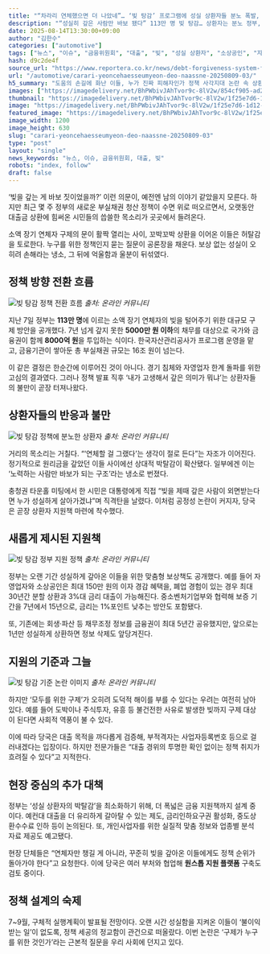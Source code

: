```yaml
---
title: "“차라리 연체했으면 더 나았네”… ‘빚 탕감’ 프로그램에 성실 상환자들 분노 폭발, 정부는 ‘핀셋 지원책’ 공개"
description: "“성실히 갚은 사람만 바보 됐다” 113만 명 빚 탕감… 상환자는 분노 정부, 맞춤형 지원책 마련 착수 ..."
date: 2025-08-14T13:30:00+09:00
author: "김한수"
categories: ["automotive"]
tags: ["뉴스", "이슈", "금융위원회", "대출", "빚", "성실 상환자", "소상공인", "자영업자", "정부", "금융정의논쟁", "상환보상정책"]
hash: d9c2de4f
source_url: "https://www.reportera.co.kr/news/debt-forgiveness-system-for-faithful-repayers/"
url: "/automotive/carari-yeoncehaesseumyeon-deo-naassne-20250809-03/"
h5_summary: "도움의 손길에 화난 이들, 누가 진짜 피해자인가 정책 사각지대 논란 속 상환자 지원책 진화 움직임"
images: ["https://imagedelivery.net/BhPWbivJAhTvor9c-8lV2w/854cf905-ad2a-4844-bf9a-138db931a400/public", "https://imagedelivery.net/BhPWbivJAhTvor9c-8lV2w/bdebd071-aaa7-4ddc-12d8-a3b2a8360600/public", "https://imagedelivery.net/BhPWbivJAhTvor9c-8lV2w/eb26d858-4dfc-4617-dd72-067f78f13200/public", "https://imagedelivery.net/BhPWbivJAhTvor9c-8lV2w/1f25e7d6-1d12-4bc4-2d30-b91e6356cf00/public", "https://imagedelivery.net/BhPWbivJAhTvor9c-8lV2w/97f79b16-1464-40b1-d5bc-a6fa9938ef00/public"]
thumbnail: "https://imagedelivery.net/BhPWbivJAhTvor9c-8lV2w/1f25e7d6-1d12-4bc4-2d30-b91e6356cf00/public"
image: "https://imagedelivery.net/BhPWbivJAhTvor9c-8lV2w/1f25e7d6-1d12-4bc4-2d30-b91e6356cf00/public"
featured_image: "https://imagedelivery.net/BhPWbivJAhTvor9c-8lV2w/1f25e7d6-1d12-4bc4-2d30-b91e6356cf00/public"
image_width: 1200
image_height: 630
slug: "carari-yeoncehaesseumyeon-deo-naassne-20250809-03"
type: "post"
layout: "single"
news_keywords: "뉴스, 이슈, 금융위원회, 대출, 빚"
robots: "index, follow"
draft: false
---
```


‘빚을 갚는 게 바보 짓이었을까?’ 이런 의문이, 예전엔 남의 이야기 같았을지 모른다. 하지만 최근 몇 주 정부의 새로운 부실채권 청산 정책이 수면 위로 떠오르면서, 오랫동안 대출금 상환에 힘써온 시민들의 씁쓸한 목소리가 곳곳에서 들려온다.

소액 장기 연체자 구제의 문이 활짝 열리는 사이, 꼬박꼬박 상환을 이어온 이들은 허탈감을 토로한다. 누구를 위한 정책인지 묻는 질문이 공론장을 채운다. 보상 없는 성실이 오히려 손해라는 냉소, 그 뒤에 억울함과 울분이 뒤섞였다.

## 정책 방향 전환 흐름

![빚 탕감 정책 전환 흐름](https://imagedelivery.net/BhPWbivJAhTvor9c-8lV2w/eb26d858-4dfc-4617-dd72-067f78f13200/public)
*출처: 온라인 커뮤니티*


지난 7일 정부는 **113만 명**에 이르는 소액 장기 연체자의 빚을 털어주기 위한 대규모 구제 방안을 공개했다. 7년 넘게 갚지 못한 **5000만 원 이하**의 채무를 대상으로 국가와 금융권이 함께 **8000억 원**을 투입하는 식이다. 한국자산관리공사가 프로그램 운영을 맡고, 금융기관이 쌓아둔 총 부실채권 규모는 16조 원이 넘는다.

이 같은 결정은 한순간에 이루어진 것이 아니다. 경기 침체와 자영업자 한계 돌파를 위한 고심의 결과였다. 그러나 정책 발표 직후 ‘내가 고생해서 갚은 의미가 뭐냐’는 상환자들의 불만이 곧장 터져나왔다.

## 상환자들의 반응과 불만

![빚 탕감 정책에 분노한 상환자](https://imagedelivery.net/BhPWbivJAhTvor9c-8lV2w/854cf905-ad2a-4844-bf9a-138db931a400/public)
*출처: 온라인 커뮤니티*


거리의 목소리는 거칠다. “‘연체할 걸 그랬다’는 생각이 절로 든다”는 자조가 이어진다. 정기적으로 원리금을 갚았던 이들 사이에선 상대적 박탈감이 확산됐다. 일부에겐 이는 ‘노력하는 사람만 바보가 되는 구조’라는 냉소로 번졌다.

충청권 타운홀 미팅에서 한 시민은 대통령에게 직접 “빚을 제때 갚은 사람이 외면받는다면 누가 성실하게 살아가겠냐”며 직격탄을 날렸다. 이처럼 공정성 논란이 커지자, 당국은 곧장 상환자 지원책 마련에 착수했다.

## 새롭게 제시된 지원책

![빚 탕감 정부 지원 정책](https://imagedelivery.net/BhPWbivJAhTvor9c-8lV2w/bdebd071-aaa7-4ddc-12d8-a3b2a8360600/public)
*출처: 온라인 커뮤니티*


정부는 오랜 기간 성실하게 갚아온 이들을 위한 맞춤형 보상책도 공개했다. 예를 들어 자영업자와 소상공인은 최대 150만 원의 이자 경감 혜택을, 폐업 경험이 있는 경우 최대 30년간 분할 상환과 3%대 금리 대출이 가능해진다. 중소벤처기업부와 협력해 보증 기간을 7년에서 15년으로, 금리는 1%포인트 낮추는 방안도 포함됐다.

또, 기존에는 회생·파산 등 채무조정 정보를 금융권이 최대 5년간 공유했지만, 앞으로는 1년만 성실하게 상환하면 정보 삭제도 앞당겨진다.

## 지원의 기준과 그늘

![빚 탕감 기준 논란 이미지](https://imagedelivery.net/BhPWbivJAhTvor9c-8lV2w/97f79b16-1464-40b1-d5bc-a6fa9938ef00/public)
*출처: 온라인 커뮤니티*


하지만 ‘모두를 위한 구제’가 오히려 도덕적 해이를 부를 수 있다는 우려는 여전히 남아 있다. 예를 들어 도박이나 주식투자, 유흥 등 불건전한 사유로 발생한 빚까지 구제 대상이 된다면 사회적 역풍이 불 수 있다.

이에 따라 당국은 대출 목적을 까다롭게 검증해, 부적격자는 사업자등록번호 등으로 걸러내겠다는 입장이다. 하지만 전문가들은 “대출 경위의 투명한 확인 없이는 정책 취지가 흐려질 수 있다”고 지적한다.

## 현장 중심의 추가 대책

정부는 ‘성실 상환자의 박탈감’을 최소화하기 위해, 더 폭넓은 금융 지원책까지 설계 중이다. 예컨대 대출을 더 유리하게 갈아탈 수 있는 제도, 금리인하요구권 활성화, 중도상환수수료 인하 등이 논의된다. 또, 개인사업자를 위한 실질적 맞춤 정보와 업종별 분석 자료 제공도 예고됐다.

현장 단체들은 “연체자만 챙길 게 아니라, 꾸준히 빚을 갚아온 이들에게도 정책 순위가 돌아가야 한다”고 요청한다. 이에 당국은 여러 부처와 협업해 **원스톱 지원 플랫폼** 구축도 검토 중이다.

## 정책 설계의 숙제

7~9월, 구체적 실행계획이 발표될 전망이다. 오랜 시간 성실함을 지켜온 이들이 ‘불이익 받는 일’이 없도록, 정책 세공의 정교함이 관건으로 떠올랐다. 이번 논란은 ‘구제가 누구를 위한 것인가’라는 근본적 질문을 우리 사회에 던지고 있다.
